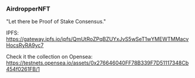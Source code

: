 ### AirdropperNFT

"Let there be Proof of Stake Consensus."

IPFS: https://gateway.ipfs.io/ipfs/QmUtRoZPqBZUYxJvS5wSeT1wYMEWTMMacvHocsRyRA9yc7

Check it the collection on Opensea:  https://testnets.opensea.io/assets/0x276646040FF78B339F7D51117348Cb454f0261FB/1